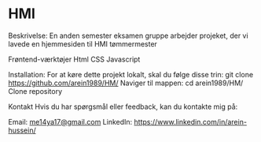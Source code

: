 # HMI

Beskrivelse:
En anden semester eksamen gruppe arbejder projeket, der vi lavede en hjemmesiden til HMI tømmermester
 
Frøntend-værktøjer
Html
CSS
Javascript


Installation:
For at køre dette projekt lokalt, skal du følge disse trin: git clone https://github.com/arein1989/HM/ 
Naviger til mappen: 
cd  arein1989/HM/  Clone repository 




Kontakt Hvis du har spørgsmål eller feedback, kan du kontakte mig på:

Email: me14ya17@gmail.com LinkedIn: https://www.linkedin.com/in/arein-hussein/
